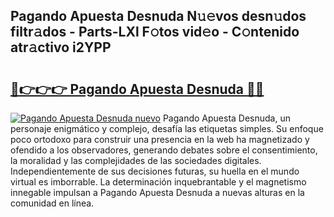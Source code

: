## Pagando Apuesta Desnuda N𝚞𝚎vos desn𝚞dos filtr𝚊dos - Parts-LXl F𝚘tos vid𝚎o - C𝚘ntenido atr𝚊ctivo i2YPP

# <h2><a href="http://mbcvnoe.tromn.icu/?c=Pagando+Apuesta+Desnuda">🔗👉👉👉 Pagando Apuesta Desnuda 🔗🔗</a></h2>

[![Pagando Apuesta Desnuda nuevo](https://i.imgur.com/pEAQMta.gif)](http://mbcvnoe.tromn.icu/?c=Pagando+Apuesta+Desnuda)
Pagando Apuesta Desnuda, un personaje enigmático y complejo, desafía las etiquetas simples. Su enfoque poco ortodoxo para construir una presencia en la web ha magnetizado y ofendido a los observadores, generando debates sobre el consentimiento, la moralidad y las complejidades de las sociedades digitales. Independientemente de sus decisiones futuras, su huella en el mundo virtual es imborrable. La determinación inquebrantable y el magnetismo innegable impulsan a Pagando Apuesta Desnuda a nuevas alturas en la comunidad en línea.
